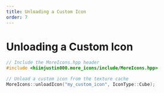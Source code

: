```yaml
---
title: Unloading a Custom Icon
order: 7
---
```


# Unloading a Custom Icon
```cpp
// Include the MoreIcons.hpp header
#include <hiimjustin000.more_icons/include/MoreIcons.hpp>

// Unload a custom icon from the texture cache
MoreIcons::unloadIcon("my_custom_icon", IconType::Cube);
```

